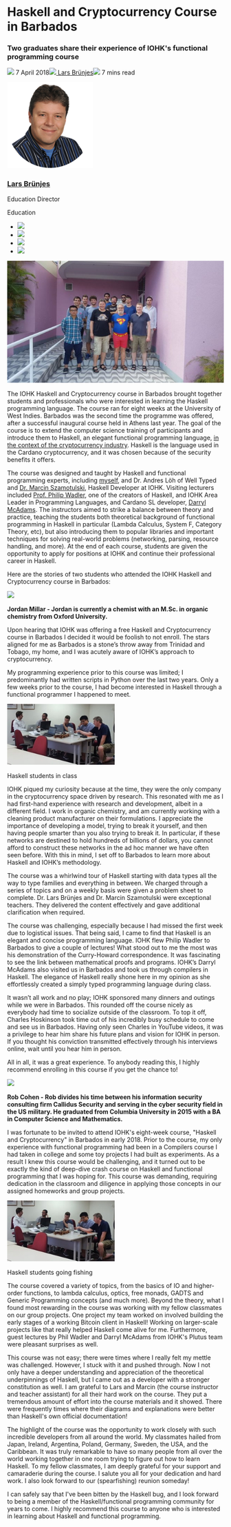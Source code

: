 # Haskell and Cryptocurrency Course in Barbados
### **Two graduates share their experience of IOHK's functional programming course**
![](img/2018-04-07-iohk-haskell-and-cryptocurrency-course-in-barbados.002.png) 7 April 2018![](img/2018-04-07-iohk-haskell-and-cryptocurrency-course-in-barbados.002.png)[ Lars Brünjes](/en/blog/authors/lars-brunjes/page-1/)![](img/2018-04-07-iohk-haskell-and-cryptocurrency-course-in-barbados.003.png) 7 mins read

![Lars Brünjes](img/2018-04-07-iohk-haskell-and-cryptocurrency-course-in-barbados.004.png)[](/en/blog/authors/lars-brunjes/page-1/)
### [**Lars Brünjes**](/en/blog/authors/lars-brunjes/page-1/)
Education Director

Education

- ![](img/2018-04-07-iohk-haskell-and-cryptocurrency-course-in-barbados.005.png)[](mailto:lars.bruenjes@iohk.io "Email")
- ![](img/2018-04-07-iohk-haskell-and-cryptocurrency-course-in-barbados.006.png)[](https://www.linkedin.com/in/dr-lars-br%C3%BCnjes-1640993b "LinkedIn")
- ![](img/2018-04-07-iohk-haskell-and-cryptocurrency-course-in-barbados.007.png)[](https://twitter.com/LarsBrunjes "Twitter")
- ![](img/2018-04-07-iohk-haskell-and-cryptocurrency-course-in-barbados.008.png)[](https://github.com/brunjlar "GitHub")

![Haskell and Cryptocurrency Course in Barbados](img/2018-04-07-iohk-haskell-and-cryptocurrency-course-in-barbados.009.jpeg)

The IOHK Haskell and Cryptocurrency course in Barbados brought together students and professionals who were interested in learning the Haskell programming language. The course ran for eight weeks at the University of West Indies. Barbados was the second time the programme was offered, after a successful inaugural course held in Athens last year. The goal of the course is to extend the computer science training of participants and introduce them to Haskell, an elegant functional programming language, [in the context of the cryptocurrency industry](https://www.nasdaq.com/article/fostering-the-next-generation-a-growing-need-for-crypto-education-cm937830 "Fostering the Next Generation A Growing Need for Crypto Education, nasdaq.com"). Haskell is the language used in the Cardano cryptocurrency, and it was chosen because of the security benefits it offers.

The course was designed and taught by Haskell and functional programming experts, including [myself](/en/team/lars-brunjes/ "Lars Brϋnjes, iohk.io"), and Dr. Andres Löh of Well Typed and [Dr. Marcin Szamotulski](/en/team/marcin-szamotulski/ "Marcin Szamotulski, iohk.io"), Haskell Developer at IOHK. Visiting lecturers included [Prof. Philip Wadler](/en/team/philip-wadler/ "Philip Wadler, iohk.io"), one of the creators of Haskell, and IOHK Area Leader in Programming Languages, and Cardano SL developer, [Darryl McAdams](/en/team/darryl-mcadams/ "Darryl McAdams, iohk.io"). The instructors aimed to strike a balance between theory and practice, teaching the students both theoretical background of functional programming in Haskell in particular (Lambda Calculus, System F, Category Theory, etc), but also introducing them to popular libraries and important techniques for solving real-world problems (networking, parsing, resource handling, and more). At the end of each course, students are given the opportunity to apply for positions at IOHK and continue their professional career in Haskell.

Here are the stories of two students who attended the IOHK Haskell and Cryptocurrency course in Barbados:

![](img/2018-04-07-iohk-haskell-and-cryptocurrency-course-in-barbados.010.png)

**Jordan Millar - Jordan is currently a chemist with an M.Sc. in organic chemistry from Oxford University.**

Upon hearing that IOHK was offering a free Haskell and Cryptocurrency course in Barbados I decided it would be foolish to not enroll. The stars aligned for me as Barbados is a stone’s throw away from Trinidad and Tobago, my home, and I was acutely aware of IOHK’s approach to cryptocurrency.

My programming experience prior to this course was limited; I predominantly had written scripts in Python over the last two years. Only a few weeks prior to the course, I had become interested in Haskell through a functional programmer I happened to meet.

![Learning in Barbados](img/2018-04-07-iohk-haskell-and-cryptocurrency-course-in-barbados.011.jpeg) 

Haskell students in class

IOHK piqued my curiosity because at the time, they were the only company in the cryptocurrency space driven by research. This resonated with me as I had first-hand experience with research and development, albeit in a different field. I work in organic chemistry, and am currently working with a cleaning product manufacturer on their formulations. I appreciate the importance of developing a model, trying to break it yourself, and then having people smarter than you also trying to break it. In particular, if these networks are destined to hold hundreds of billions of dollars, you cannot afford to construct these networks in the ad hoc manner we have often seen before. With this in mind, I set off to Barbados to learn more about Haskell and IOHK’s methodology.

The course was a whirlwind tour of Haskell starting with data types all the way to type families and everything in between. We charged through a series of topics and on a weekly basis were given a problem sheet to complete. Dr. Lars Brünjes and Dr. Marcin Szamotulski were exceptional teachers. They delivered the content effectively and gave additional clarification when required.

The course was challenging, especially because I had missed the first week due to logistical issues. That being said, I came to find that Haskell is an elegant and concise programming language. IOHK flew Philip Wadler to Barbados to give a couple of lectures! What stood out to me the most was his demonstration of the Curry-Howard correspondence. It was fascinating to see the link between mathematical proofs and programs. IOHK’s Darryl McAdams also visited us in Barbados and took us through compilers in Haskell. The elegance of Haskell really shone here in my opinion as she effortlessly created a simply typed programming language during class.

It wasn’t all work and no play; IOHK sponsored many dinners and outings while we were in Barbados. This rounded off the course nicely as everybody had time to socialize outside of the classroom. To top it off, Charles Hoskinson took time out of his incredibly busy schedule to come and see us in Barbados. Having only seen Charles in YouTube videos, it was a privilege to hear him share his future plans and vision for IOHK in person. If you thought his conviction transmitted effectively through his interviews online, wait until you hear him in person.

All in all, it was a great experience. To anybody reading this, I highly recommend enrolling in this course if you get the chance to!

![](img/2018-04-07-iohk-haskell-and-cryptocurrency-course-in-barbados.010.png)

**Rob Cohen - Rob divides his time between his information security consulting firm Callidus Security and serving in the cyber security field in the US military. He graduated from Columbia University in 2015 with a BA in Computer Science and Mathematics.**

I was fortunate to be invited to attend IOHK's eight-week course, "Haskell and Cryptocurrency" in Barbados in early 2018. Prior to the course, my only experience with functional programming had been in a Compilers course I had taken in college and some toy projects I had built as experiments. As a result I knew this course would be challenging, and it turned out to be exactly the kind of deep-dive crash course on Haskell and functional programming that I was hoping for. This course was demanding, requiring dedication in the classroom and diligence in applying those concepts in our assigned homeworks and group projects.

![Fishing in Barbados](img/2018-04-07-iohk-haskell-and-cryptocurrency-course-in-barbados.011.jpeg) 

Haskell students going fishing

The course covered a variety of topics, from the basics of IO and higher-order functions, to lambda calculus, optics, free monads, GADTS and Generic Programming concepts (and much more). Beyond the theory, what I found most rewarding in the course was working with my fellow classmates on our group projects. One project my team worked on involved building the early stages of a working Bitcoin client in Haskell! Working on larger-scale projects like that really helped Haskell come alive for me. Furthermore, guest lectures by Phil Wadler and Darryl McAdams from IOHK's Plutus team were pleasant surprises as well.

This course was not easy; there were times where I really felt my mettle was challenged. However, I stuck with it and pushed through. Now I not only have a deeper understanding and appreciation of the theoretical underpinnings of Haskell, but I came out as a developer with a stronger constitution as well. I am grateful to Lars and Marcin (the course instructor and teacher assistant) for all their hard work on the course. They put a tremendous amount of effort into the course materials and it showed. There were frequently times where their diagrams and explanations were better than Haskell's own official documentation!

The highlight of the course was the opportunity to work closely with such incredible developers from all around the world. My classmates hailed from Japan, Ireland, Argentina, Poland, Germany, Sweden, the USA, and the Caribbean. It was truly remarkable to have so many people from all over the world working together in one room trying to figure out how to learn Haskell. To my fellow classmates, I am deeply grateful for your support and camaraderie during the course. I salute you all for your dedication and hard work. I also look forward to our (spearfishing) reunion someday!

I can safely say that I've been bitten by the Haskell bug, and I look forward to being a member of the Haskell/functional programming community for years to come. I highly recommend this course to anyone who is interested in learning about Haskell and functional programming.

